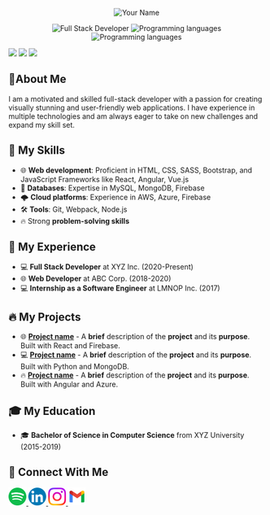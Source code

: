 

<p align="center">
  <img src="https://raw.githubusercontent.com/yourusername/yourusername/master/path/to/your/image" alt="Your Name" width="200" height="200"/>
</p>

<p align="center">
  <img src="https://img.shields.io/badge/Developer-Full-Stack-blueviolet?style=flat-square" alt="Full Stack Developer" />
  <img src="https://img.shields.io/badge/Languages-JavaScript, Python, Java, C%23, TypeScript-brightgreen?style=flat-square" alt="Programming languages"/>
  <img src="https://img.shields.io/badge/Tools-JavaScript, Python, Java, C%23, TypeScript-brightgreen?style=flat-square" alt="Programming languages"/>
</p>

<img src="https://github-readme-stats.vercel.app/api?username=Alibakhshov&show_icons=true&theme=dark"/>

<img src="https://github-readme-stats.vercel.app/api/top-langs?username=Alibakhshov&layout=compact&theme=dark"/>

<img src="https://github-readme-streak-stats.herokuapp.com/?user=Alibakhshov&theme=dark"/>

## 📄About Me

I am a motivated and skilled full-stack developer with a passion for creating visually stunning and user-friendly web applications. I have experience in multiple technologies and am always eager to take on new challenges and expand my skill set.

## 🚀 My Skills

- 🌐 **Web development**: Proficient in HTML, CSS, SASS, Bootstrap, and JavaScript Frameworks like React, Angular, Vue.js
- 💾 **Databases**: Expertise in MySQL, MongoDB, Firebase
- 🌩️ **Cloud platforms**: Experience in AWS, Azure, Firebase
- 🛠️ **Tools**: Git, Webpack, Node.js
- 🔥 Strong **problem-solving skills**

## 🚀 My Experience
- 💻 **Full Stack Developer** at XYZ Inc. (2020-Present)
- 🌐 **Web Developer** at ABC Corp. (2018-2020)
- 💻 **Internship as a Software Engineer** at LMNOP Inc. (2017)

## 🔥 My Projects
- 🌐 [**Project name**](https://github.com/yourusername/projectname) - A **brief** description of the **project** and its **purpose**. Built with React and Firebase.
- 💻 [**Project name**](https://github.com/yourusername/projectname) - A **brief** description of the **project** and its **purpose**. Built with Python and MongoDB.
- 🔥 [**Project name**](https://github.com/yourusername/projectname) - A **brief** description of the **project** and its **purpose**. Built with Angular and Azure.

## 🎓 My Education
- 🎓 **Bachelor of Science in Computer Science** from XYZ University (2015-2019)

## 🔗 Connect With Me
<a href="https://open.spotify.com/playlist/7KmIUNWrK8wEHfQcQfFrQ1?si=0e2d44043b5a40a4">
    <img height="35" src="img/spotify.png"/>
</a>

<a href="https://www.linkedin.com/in/alibakhshov/">
    <img height="35" src="img/linkedin.png"/>
</a>

<a href="https://www.instagram.com/alibaxshovv/?next=%2F">
    <img height="35" src="img/instagram.png"/>
</a>

<a href="">
    <img height="35" src="img/gmail.png"/>
</a>
